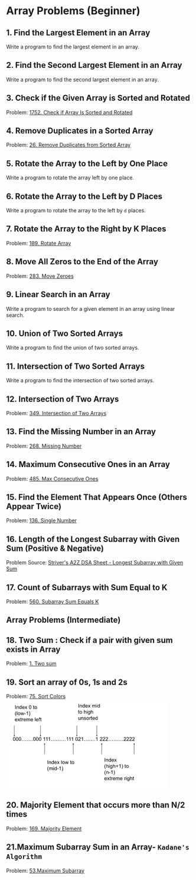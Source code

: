 # Array Problems (Beginner)

## 1. Find the Largest Element in an Array

Write a program to find the largest element in an array.

## 2. Find the Second Largest Element in an Array

Write a program to find the second largest element in an array.

## 3. Check if the Given Array is Sorted and Rotated

Problem: [1752. Check if Array Is Sorted and Rotated](https://leetcode.com/problems/check-if-array-is-sorted-and-rotated/description/)

## 4. Remove Duplicates in a Sorted Array

Problem: [26. Remove Duplicates from Sorted Array](https://leetcode.com/problems/remove-duplicates-from-sorted-array/description/)

## 5. Rotate the Array to the Left by One Place

Write a program to rotate the array left by one place.

## 6. Rotate the Array to the Left by D Places

Write a program to rotate the array to the left by `d` places.

## 7. Rotate the Array to the Right by K Places

Problem: [189. Rotate Array](https://leetcode.com/problems/rotate-array/description/)

## 8. Move All Zeros to the End of the Array

Problem: [283. Move Zeroes](https://leetcode.com/problems/move-zeroes/description/)

## 9. Linear Search in an Array

Write a program to search for a given element in an array using linear search.

## 10. Union of Two Sorted Arrays

Write a program to find the union of two sorted arrays.

## 11. Intersection of Two Sorted Arrays

Write a program to find the intersection of two sorted arrays.

## 12. Intersection of Two Arrays

Problem: [349. Intersection of Two Arrays](https://leetcode.com/problems/intersection-of-two-arrays/)

## 13. Find the Missing Number in an Array

Problem: [268. Missing Number](https://leetcode.com/problems/missing-number/description/)

## 14. Maximum Consecutive Ones in an Array

Problem: [485. Max Consecutive Ones](https://leetcode.com/problems/max-consecutive-ones/description/)

## 15. Find the Element That Appears Once (Others Appear Twice)

Problem: [136. Single Number](https://leetcode.com/problems/single-number/description/)

## 16. Length of the Longest Subarray with Given Sum (Positive & Negative)

Problem Source: [Striver's A2Z DSA Sheet - Longest Subarray with Given Sum](https://takeuforward.org/strivers-a2z-dsa-course/strivers-a2z-dsa-course-sheet-2/)

## 17. Count of Subarrays with Sum Equal to K

Problem: [560. Subarray Sum Equals K](https://leetcode.com/problems/subarray-sum-equals-k/description/)

## Array Problems (Intermediate)

## 18. Two Sum : Check if a pair with given sum exists in Array
Problem: [1. Two sum](https://leetcode.com/problems/two-sum/description/)

## 19. Sort an array of 0s, 1s and 2s
Problem: [75. Sort Colors](https://leetcode.com/problems/sort-colors/description/)
<img src="./Img/image.png" alt="Dutch National Flag">

## 20. Majority Element that occurs more than N/2 times
Problem: [169. Majority Element](https://leetcode.com/problems/majority-element/description/) 

## 21.Maximum Subarray Sum in an Array- `Kadane's Algorithm`
Problem: [53.Maximum Subarray](https://leetcode.com/problems/maximum-subarray/description/) 

